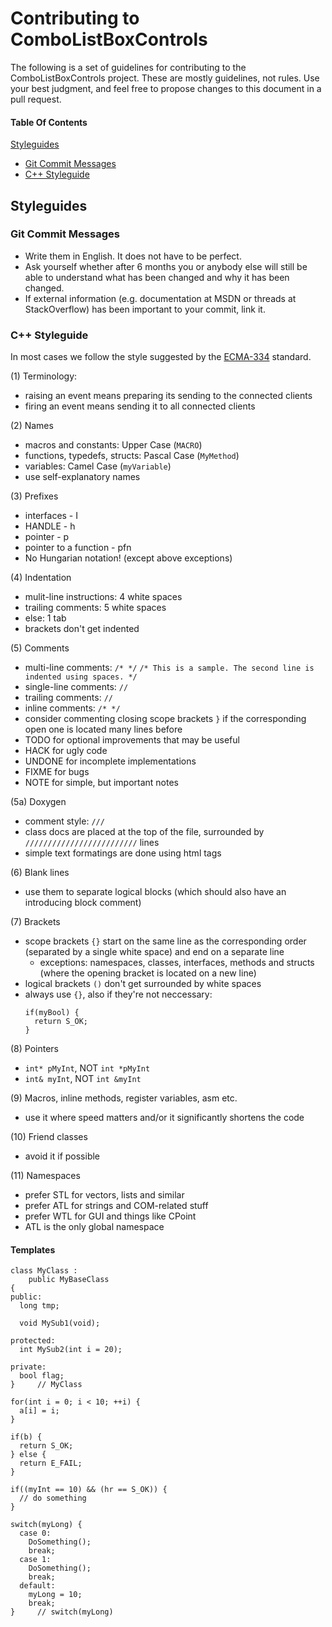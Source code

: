 # Contributing to ComboListBoxControls

The following is a set of guidelines for contributing to the ComboListBoxControls project. These are mostly guidelines, not rules. Use your best judgment, and feel free to propose changes to this document in a pull request.

#### Table Of Contents
[Styleguides](#styleguides)
  * [Git Commit Messages](#git-commit-messages)
  * [C++ Styleguide](#c-styleguide)

## Styleguides

### Git Commit Messages

* Write them in English. It does not have to be perfect.
* Ask yourself whether after 6 months you or anybody else will still be able to understand what has been changed and why it has been changed.
* If external information (e.g. documentation at MSDN or threads at StackOverflow) has been important to your commit, link it.

### C++ Styleguide

In most cases we follow the style suggested by the [ECMA-334](http://www.ecma-international.org/publications/files/ECMA-ST/Ecma-334.pdf) standard.

(1) Terminology:
  - raising an event means preparing its sending to the connected clients
  - firing an event means sending it to all connected clients

(2) Names
  - macros and constants: Upper Case (```MACRO```)
  - functions, typedefs, structs: Pascal Case (```MyMethod```)
  - variables: Camel Case (```myVariable```)
  - use self-explanatory names

(3) Prefixes
  - interfaces - I
  - HANDLE - h
  - pointer - p
  - pointer to a function - pfn
  - No Hungarian notation! (except above exceptions)

(4) Indentation
  - mulit-line instructions: 4 white spaces
  - trailing comments: 5 white spaces
  - else: 1 tab
  - brackets don't get indented

(5) Comments
  - multi-line comments: ```/* */```
        ```/* This is a sample.
           The second line is indented using spaces. */```
  - single-line comments: ```//```
  - trailing comments: ```//```
  - inline comments: ```/* */```
  - consider commenting closing scope brackets ```}``` if the corresponding open one is located many lines before
  - TODO for optional improvements that may be useful
  - HACK for ugly code
  - UNDONE for incomplete implementations
  - FIXME for bugs
  - NOTE for simple, but important notes

(5a) Doxygen
  - comment style: ```///```
  - class docs are placed at the top of the file, surrounded by ```/////////////////////////``` lines
  - simple text formatings are done using html tags

(6) Blank lines
  - use them to separate logical blocks (which should also have an introducing block comment)

(7) Brackets
  - scope brackets ```{}``` start on the same line as the corresponding order (separated by a single white space) and end on a separate line
       - exceptions: namespaces, classes, interfaces, methods and structs (where the opening bracket is located on a new line)
  - logical brackets ```()``` don't get surrounded by white spaces
  - always use ```{}```, also if they're not neccessary:
       ```
       if(myBool) {
         return S_OK;
       }
       ```

(8) Pointers
  - ```int* pMyInt```, NOT ```int *pMyInt```
  - ```int& myInt```, NOT ```int &myInt```

(9) Macros, inline methods, register variables, asm etc.
  - use it where speed matters and/or it significantly shortens the code

(10) Friend classes
  - avoid it if possible

(11) Namespaces
  - prefer STL for vectors, lists and similar
  - prefer ATL for strings and COM-related stuff
  - prefer WTL for GUI and things like CPoint
  - ATL is the only global namespace



#### Templates

```
class MyClass :
    public MyBaseClass
{
public:
  long tmp;

  void MySub1(void);

protected:
  int MySub2(int i = 20);

private:
  bool flag;
}     // MyClass

for(int i = 0; i < 10; ++i) {
  a[i] = i;
}

if(b) {
  return S_OK;
} else {
  return E_FAIL;
}

if((myInt == 10) && (hr == S_OK)) {
  // do something
}

switch(myLong) {
  case 0:
    DoSomething();
    break;
  case 1:
    DoSomething();
    break;
  default:
    myLong = 10;
    break;
}     // switch(myLong)
```
